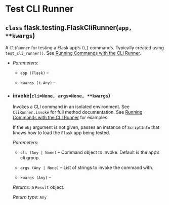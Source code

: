 # Test CLI Runner

## `class` flask.testing.FlaskCliRunner(`app, **kwargs`)

A `CliRunner` for testing a Flask app’s `CLI` commands. Typically created using `test_cli_runner()`. See [Running Commands with the CLI Runner](https://flask.palletsprojects.com/en/2.3.x/testing/#testing-cli).

- *Parameters*:

    - `app (Flask)` –

    - `kwargs (t.Any)` –

- ### invoke(`cli=None, args=None, **kwargs`)

    Invokes a CLI command in an isolated environment. See `CliRunner.invoke` for full method documentation. See [Running Commands with the CLI Runner](https://flask.palletsprojects.com/en/2.3.x/testing/#testing-cli) for examples.

    If the `obj` argument is not given, passes an instance of `ScriptInfo` that knows how to load the `Flask` app being tested.

    *Parameters*:

    - `cli (Any | None)` – Command object to invoke. Default is the app’s cli group.

    - `args (Any | None)` – List of strings to invoke the command with.

    - `kwargs (Any)` –

    *Returns*: a `Result` object.

    *Return type*: `Any`